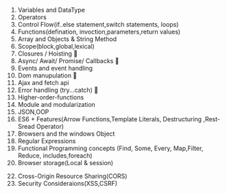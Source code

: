 1. Variables and DataType
2. Operators
3. Control Flow(if..else statement,switch statements, loops)
4. Functions(defination, invoction,parameters,return values)
5. Array and Objects & String Method
6. Scope(block,global,lexical)
7. Closures / Hoisting 📍
8. Async/ Await/ Promise/ Callbacks 📍
9. Events and event handling
10. Dom manupulation 📍
11. Ajax and fetch api
12. Error handling (try...catch) 📍
13. Higher-order-functions
14. Module and modularization
15. JSON,OOP
16. ES6 + Features(Arrow Functions,Template Literals, Destructuring ,Rest-Sread Operator)
17. Browsers and the windows Object
18. Regular Expressions
19. Functional Programming concepts (Find, Some, Every, Map,Filter, Reduce, includes,foreach)
20. Browser storage(Local & session)

<!-- Security Purpose-->

22. Cross-Origin Resource Sharing(CORS)
23. Security Consideraions(XSS,CSRF)
